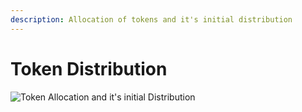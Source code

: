 ```yaml
---
description: Allocation of tokens and it's initial distribution
---
```


# Token Distribution

![Token Allocation and it's initial Distribution](../../.gitbook/assets/Token\_Allocation.jpg)

